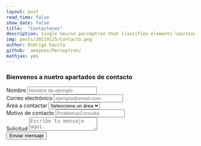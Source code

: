 ```yaml
---
layout: post
read_time: false
show_date: false
title:  "Contactenos"
description: Single neuron perceptron that classifies elements learning quite quickly.
img: posts/20210125/Contacto.png 
author: Rodrigo Davila
github:  amaynez/Perceptron/
mathjax: yes
---
```

### Bienvenos a nuetro apartados de contacto



<form action="contact.php" method="post">
  <div class="elem-group">
    <label for="name">Nombre</label>
    <input type="text" id="name" name="visitor_name" placeholder="Nombre de ejemplo" pattern=[A-Z\sa-z]{3,20} required>
  </div>
  <div class="elem-group">
    <label for="email">Correo electrónico</label>
    <input type="email" id="email" name="visitor_email" placeholder="ejemplo@email.com" required>
  </div>
  <div class="elem-group">
    <label for="department-selection">Área a contactar</label>
    <select id="department-selection" name="concerned_department" required>
        <option value="">Selecciona un área</option>
        <option value="billing">Facturación</option>
        <option value="marketing">Marketing</option>
        <option value="technical support">Servicio al cliente</option>
    </select>
  </div>
  <div class="elem-group">
    <label for="title">Motivo de contacto</label>
    <input type="text" id="title" name="email_title" required placeholder="Problema/Consulta" pattern=[A-Za-z0-9\s]{8,60}>
  </div>
  <div class="elem-group">
    <label for="message">Solicitud</label>
    <textarea id="message" name="visitor_message" placeholder="Escribe tu mensaje aquí." required></textarea>
  </div>
  <button type="submit">Enviar mensaje</button>
</form>
